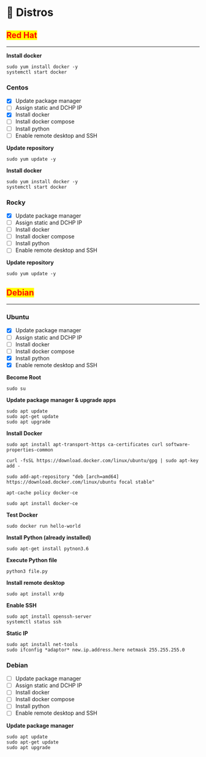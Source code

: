 # 🐧 Distros

## <mark style="color:red;">Red Hat</mark>

***

**Install docker**

```
sudo yum install docker -y
systemctl start docker
```

### Centos

* [x] Update package manager
* [ ] Assign static and DCHP IP
* [x] Install docker
* [ ] Install docker compose
* [ ] Install python
* [ ] Enable remote desktop and SSH

**Update repository**

```
sudo yum update -y
```

**Install docker**

```
sudo yum install docker -y
systemctl start docker
```

### Rocky

* [x] Update package manager
* [ ] Assign static and DCHP IP
* [ ] Install docker
* [ ] Install docker compose
* [ ] Install python
* [ ] Enable remote desktop and SSH

**Update repository**

```
sudo yum update -y
```

## <mark style="color:red;">Debian</mark>

***

### Ubuntu

* [x] Update package manager
* [ ] Assign static and DCHP IP
* [ ] Install docker
* [ ] Install docker compose
* [x] Install python
* [x] Enable remote desktop and SSH

**Become Root**

```
sudo su
```

**Update package manager & upgrade apps**

```
sudo apt update
sudo apt-get update
sudo apt upgrade
```



**Install Docker**

```
sudo apt install apt-transport-https ca-certificates curl software-properties-common

curl -fsSL https://download.docker.com/linux/ubuntu/gpg | sudo apt-key add -

sudo add-apt-repository "deb [arch=amd64] https://download.docker.com/linux/ubuntu focal stable"

apt-cache policy docker-ce

sudo apt install docker-ce
```

**Test Docker**

```
sudo docker run hello-world
```

**Install Python (already installed)**

```
sudo apt-get install pytnon3.6
```

**Execute Python file**

```
python3 file.py
```

**Install remote desktop**

```
sudo apt install xrdp
```

**Enable SSH**

```
sudo apt install openssh-server
systemctl status ssh
```

**Static IP**

```
sudo apt install net-tools
sudo ifconfig *adaptor* new.ip.address.here netmask 255.255.255.0
```

### Debian

* [ ] Update package manager
* [ ] Assign static and DCHP IP
* [ ] Install docker
* [ ] Install docker compose
* [ ] Install python
* [ ] Enable remote desktop and SSH

**Update package manager**

```
sudo apt update
sudo apt-get update
sudo apt upgrade
```
